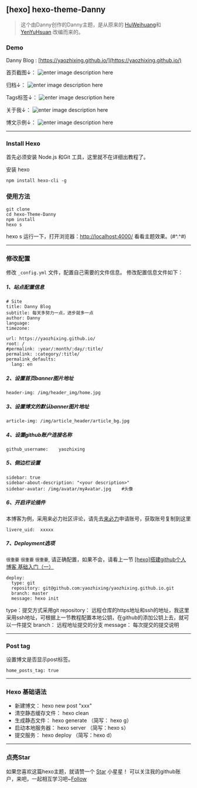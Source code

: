 ## [hexo] hexo-theme-Danny 

>这个由Danny创作的Danny主题，是从原来的 [HuWeihuang](https://www.huweihuang.com/)和 [YenYuHsuan](http://beantech.org/) 改编而来的。

### Demo

Danny Blog : [https://yaozhixing.github.io/](https://yaozhixing.github.io/)

首页截图↓：
![enter image description here](http://po4ucl8b6.bkt.clouddn.com/post02_01.png)

归档↓：
![enter image description here](http://po4ucl8b6.bkt.clouddn.com/post02_02.png)

Tags标签↓：
![enter image description here](http://po4ucl8b6.bkt.clouddn.com/post02_03.png)

关于我↓：
![enter image description here](http://po4ucl8b6.bkt.clouddn.com/post02_04.png)

博文示例↓：
![enter image description here](http://po4ucl8b6.bkt.clouddn.com/post02_05.png)

----------


### Install Hexo
首先必须安装 Node.js 和Git 工具，这里就不在详细出教程了。

安装 hexo
```
npm install hexo-cli -g
```
### 使用方法
```
git clone 
cd hexo-Theme-Danny
npm install
hexo s
```
hexo s 运行一下，打开浏览器：[http://localhost:4000/](http://localhost:4000/)   看看主题效果。(#^.^#)

----------


### 修改配置
修改  ``_config.yml`` 文件，配置自己需要的文件信息。
修改配置信息文件如下：

##### 1、站点配置信息
```
# Site
title: Danny Blog
subtitle: 每天多努力一点，进步就多一点
author: Danny
language:
timezone:

url: https://yaozhixing.github.io/       
root: /
#permalink: :year/:month/:day/:title/
permalink: :category/:title/
permalink_defaults:
  lang: en
```

##### 2、设置首页banner图片地址
```
header-img: /img/header_img/home.jpg
```

##### 3、设置博文的默认banner图片地址
```
article-img: /img/article_header/article_bg.jpg
```

##### 4、设置github账户连接名称
```
github_username:    yaozhixing
```

##### 5、侧边栏设置
```
sidebar: true    
sidebar-about-description: "<your description>"
sidebar-avatar: /img/avatar/myAvatar.jpg 	#头像
```

##### 6、开启评论插件
本博客为例，采用来必力社区评论，请先去[来必力](https://www.livere.com/)申请账号，获取账号复制到这里
```
livere_uid:  xxxxx
```

##### 7、Deployment选项
``很重要`` ``很重要`` ``很重要``, 请正确配置，如果不会，请看上一节 [ [hexo]搭建github个人博客 基础入门（一）](https://yaozhixing.github.io/article/hexo-%E6%90%AD%E5%BB%BAgithub%E4%B8%AA%E4%BA%BA%E5%8D%9A%E5%AE%A2-%E5%9F%BA%E7%A1%80%E5%85%A5%E9%97%A8%EF%BC%88%E4%B8%80%EF%BC%89/)
```
deploy:
  type: git
  repository: git@github.com:yaozhixing/yaozhixing.github.io.git
  branch: master
  message: hexo init
```
type：提交方式采用git
repository： 远程仓库的https地址和ssh的地址，我这里采用ssh地址，可根据上一节教程配置本地公钥，在github的添加公钥上去，就可以一件提交
branch： 远程地址提交的分支
message： 每次提交的提交说明

----------


### Post tag
设置博文是否显示post标签。
```
home_posts_tag: true
```


----------


### Hexo 基础语法

- 新建博文： hexo new post  "xxx"
- 清空静态缓存文件： hexo clean 
- 生成静态文件： hexo generate （简写： hexo g）
- 启动本地服务器： hexo server （简写：hexo s）
- 提交服务： hexo deploy （简写：hexo d）


----------
### 点亮Star

<!-- Place this tag in your head or just before your close body tag. -->
<script async defer src="https://buttons.github.io/buttons.js"></script>
<!-- Place this tag where you want the button to render. -->

如果您喜欢这篇hexo主题，就请赞一个 <a class="github-button" href="https://github.com/yaozhixing/yaozhixing.github.io" data-icon="octicon-star" aria-label="Star yaozhixing/yaozhixing.github.io on GitHub">Star</a> 小星星！  可以关注我的github账户，来吧，一起相互学习吧~<a class="github-button" href="https://github.com/yaozhixing" aria-label="Follow @yaozhixing on GitHub">Follow</a> 
